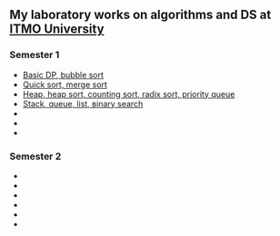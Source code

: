 ## My laboratory works on algorithms and DS at [ITMO University](https://itmo.ru)
### Semester 1
* [Basic DP, bubble sort](1sem/1lab/)
* [Quick sort, merge sort](1sem/2lab)
* [Heap, heap sort, counting sort, radix sort, priority queue](1sem/3lab)
* [Stack, queue, list, вinary search](1sem/4lab)
* 
* 
* 
### Semester 2
* 
* 
* 
* 
* 
* 
